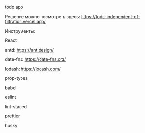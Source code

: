 todo app

Решение можно посмотреть здесь:
https://todo-independent-of-filtration.vercel.app/

Инструменты:

React

antd:
https://ant.design/

date-fns:
https://date-fns.org/

lodash:
https://lodash.com/

prop-types

babel

eslint

lint-staged

prettier

husky
